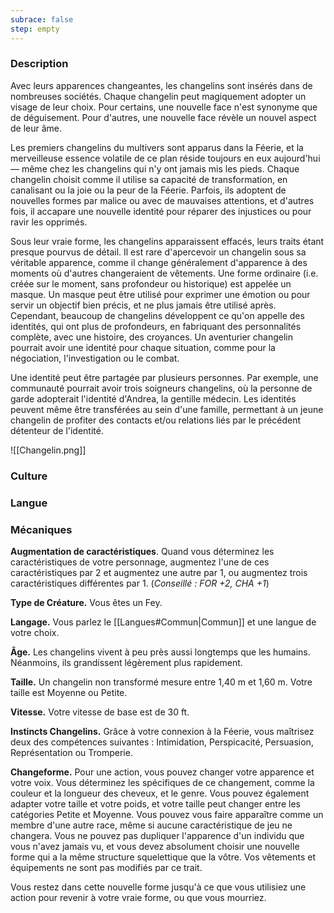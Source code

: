 ```yaml
---
subrace: false
step: empty
---
```


### Description

Avec leurs apparences changeantes, les changelins sont insérés dans de nombreuses sociétés. Chaque changelin peut magiquement adopter un visage de leur choix. Pour certains, une nouvelle face n'est synonyme que de déguisement. Pour d'autres, une nouvelle face révèle un nouvel aspect de leur âme.

Les premiers changelins du multivers sont apparus dans la Féerie, et la merveilleuse essence volatile de ce plan réside toujours en eux aujourd'hui — même chez les changelins qui n'y ont jamais mis les pieds. Chaque changelin choisit comme il utilise sa capacité de transformation, en canalisant ou la joie ou la peur de la Féerie. Parfois, ils adoptent de nouvelles formes par malice ou avec de mauvaises attentions, et d'autres fois, il accapare une nouvelle identité pour réparer des injustices ou pour ravir les opprimés.

Sous leur vraie forme, les changelins apparaissent effacés, leurs traits étant presque pourvus de détail. Il est rare d'apercevoir un changelin sous sa véritable apparence, comme il change généralement d'apparence à des moments où d'autres changeraient de vêtements. Une forme ordinaire (i.e. créée sur le moment, sans profondeur ou historique) est appelée un masque. Un masque peut être utilisé pour exprimer une émotion ou pour servir un objectif bien précis, et ne plus jamais être utilisé après. Cependant, beaucoup de changelins développent ce qu'on appelle des identités, qui ont plus de profondeurs, en fabriquant des personnalités complète, avec une histoire, des croyances. Un aventurier changelin pourrait avoir une identité pour chaque situation, comme pour la négociation, l'investigation ou le combat.

Une identité peut être partagée par plusieurs personnes. Par exemple, une communauté pourrait avoir trois soigneurs changelins, où la personne de garde adopterait l'identité d'Andrea, la gentille médecin. Les identités peuvent même être transférées au sein d'une famille, permettant à un jeune changelin de profiter des contacts et/ou relations liés par le précédent détenteur de l'identité.

![[Changelin.png]]
### Culture

### Langue

### Mécaniques

**Augmentation de caractéristiques**. Quand vous déterminez les caractéristiques de votre personnage, augmentez l'une de ces caractéristiques par 2 et augmentez une autre par 1, ou augmentez trois caractéristiques différentes par 1. (*Conseillé : FOR +2, CHA +1*)

**Type de Créature.** Vous êtes un Fey.

**Langage.** Vous parlez le [[Langues#Commun|Commun]] et une langue de votre choix. 

**Âge.** Les changelins vivent à peu près aussi longtemps que les humains. Néanmoins, ils grandissent légèrement plus rapidement.

**Taille.** Un changelin non transformé mesure entre 1,40 m et 1,60 m. Votre taille est Moyenne ou Petite.

**Vitesse.** Votre vitesse de base est de 30 ft.

**Instincts Changelins.** Grâce à votre connexion à la Féerie, vous maîtrisez deux des compétences suivantes : Intimidation, Perspicacité, Persuasion, Représentation ou Tromperie.

**Changeforme.** Pour une action, vous pouvez changer votre apparence et votre voix. Vous déterminez les spécifiques de ce changement, comme la couleur et la longueur des cheveux, et le genre. Vous pouvez également adapter votre taille et votre poids, et votre taille peut changer entre les catégories Petite et Moyenne. Vous pouvez vous faire apparaître comme un membre d'une autre race, même si aucune caractéristique de jeu ne changera. Vous ne pouvez pas dupliquer l'apparence d'un individu que vous n'avez jamais vu, et vous devez absolument choisir une nouvelle forme qui a la même structure squelettique que la vôtre. Vos vêtements et équipements ne sont pas modifiés par ce trait.

Vous restez dans cette nouvelle forme jusqu'à ce que vous utilisiez une action pour revenir à votre vraie forme, ou que vous mourriez.

